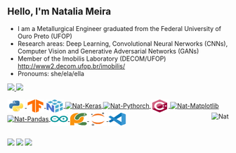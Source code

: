 ## Hello, I'm Natalia Meira

- I am a Metallurgical Engineer graduated from the Federal University of Ouro Preto (UFOP)
- Research areas: Deep Learning, Convolutional Neural Nerworks (CNNs), Computer Vision and Generative Adversarial Networks (GANs)
- Member of the Imobilis Laboratory (DECOM/UFOP) <http://www2.decom.ufop.br/imobilis/>
- Pronoums: she/ela/ella


 <div>
  <a href="https://github.com/nataliameira">
   <img height="100em" src="https://github-readme-stats.vercel.app/api?username=nataliameira&show_icons=true&theme=dracula&include_all_commits=true&count_private=true"/>
   <img height="100em" src="https://github-readme-stats.vercel.app/api/top-langs/?username=nataliameira&layout=compact&langs_count=10&&count_private=true&theme=dracula"/>
 </div>

</div>
  <div style="display: inline_block"><br>
  <img align="center" alt="Nat-Python" height="30" width="40" src="https://raw.githubusercontent.com/devicons/devicon/master/icons/python/python-original.svg" title="Python" />
  <img align="center" alt="Nat-Tensorflow" height="30" width="40" src="https://github.com/devicons/devicon/blob/master/icons/tensorflow/tensorflow-original.svg" title="Tensorflow" />
  <img align="center" alt="Nat-Numpy" height="30" width="40" src="https://github.com/devicons/devicon/blob/master/icons/numpy/numpy-original.svg" title="Numpy" />
  <img align="center" alt="Nat-Keras" height="30" width="40" src="https://github.com/valohai/ml-logos/blob/master/keras-text.svg" title="Keras" />
  <img align="center" alt="Nat-Pythorch" height="30" width="40" src="https://github.com/valohai/ml-logos/blob/master/pytorch.svg" title="Pythorch" />
    <img align="center" alt="Nat-Cplusplus" height="30" width="40" src="https://github.com/devicons/devicon/blob/master/icons/cplusplus/cplusplus-original.svg" title="C++" />
  <img align="center" alt="Nat-Matplotlib" height="30" width="40" src="https://github.com/valohai/ml-logos/blob/master/matplotlib.svg" title="Matplotlib" />
  <img align="center" alt="Nat-Pandas" height="30" width="40" src="https://github.com/valohai/ml-logos/blob/master/pandas.svg" title="Pandas" />
  <img align="center" alt="Nat-Arduino" height="30" width="40" src="https://github.com/devicons/devicon/blob/master/icons/arduino/arduino-original.svg" title="Arduino" />
  <img align="center" alt="Nat-PyCharm" height="30" width="40" src="https://github.com/devicons/devicon/blob/master/icons/pycharm/pycharm-original.svg"  title="PyCharm" />
  <img align="center" alt="Nat-Jupyter" height="30" width="40" src="https://github.com/devicons/devicon/blob/master/icons/jupyter/jupyter-original.svg" title="Jupyter" />
  <img align="center" alt="Nat-VSCode" height="30" width="40" src="https://github.com/devicons/devicon/blob/master/icons/vscode/vscode-original.svg" title="VSCode" />
  <img height="120em" align="right" alt="Nat" src="https://media.discordapp.net/attachments/883099453895106601/883099570828116018/natgif.gif?width=434&height=434">
</div>
  
  ##
 
<div> 
  <a href="mailto:nataliaf.meira@gmail.com" target="_blank"><img src="https://img.shields.io/badge/Gmail-D14836?style=for-the-badge&logo=gmail&logoColor=white"></a>
 	<a href="https://www.linkedin.com/in/nat%C3%A1lia-meira-6741118a/" target="_blank"><img src="https://img.shields.io/badge/LinkedIn-0077B5?style=for-the-badge&logo=linkedin&logoColor=white" target="_blank"></a>
  <a href="https://www.youtube.com/channel/UC4EabjpEcDyttZtUg6SFM2Q" target="_blank"><img src="https://img.shields.io/badge/YouTube-FF0000?style=for-the-badge&logo=youtube&logoColor=white" target="_blank"></a>
</div>
